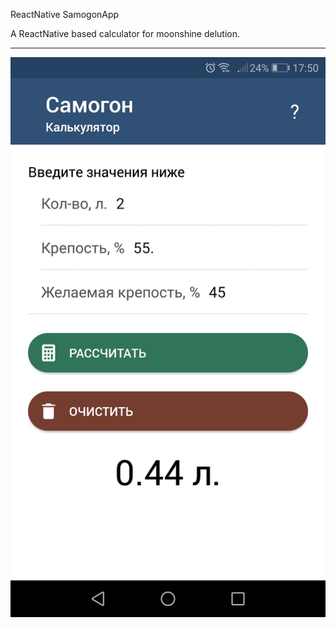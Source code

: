 ReactNative SamogonApp

A ReactNative based calculator for moonshine delution.

<hr>
<img src="screenshot.jpg">
